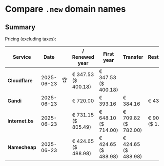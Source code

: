# Compare `.new` domain names

## Summary

Pricing (excluding taxes):

| Service | Date |  | / Renewed year | First year | Transfer | Restoration |
|--|--|--|--|--|--|--|
| **Cloudflare** | 2025-06-23 | 🏆 | € 347.53<br>($ 400.18) | € 347.53<br>($ 400.18) |  |  |
| **Gandi** | 2025-06-23 |  | € 720.00 | € 393.16 | € 384.16 | € 436.66 |
| **Internet.bs** | 2025-06-23 |  | € 731.15<br>($ 805.49) | € 648.10<br>($ 714.00) | € 709.82<br>($ 782.00) | € 908.15<br>($ 1.000) |
| **Namecheap** | 2025-06-23 |  | € 424.65<br>($ 488.98) | € 424.65<br>($ 488.98) | € 424.65<br>($ 488.98) |  |
